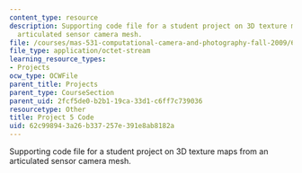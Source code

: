 ```yaml
---
content_type: resource
description: Supporting code file for a student project on 3D texture maps from an
  articulated sensor camera mesh.
file: /courses/mas-531-computational-camera-and-photography-fall-2009/62c998943a26b337257e391e8ab8182a_proj5_code.pde
file_type: application/octet-stream
learning_resource_types:
- Projects
ocw_type: OCWFile
parent_title: Projects
parent_type: CourseSection
parent_uid: 2fcf5de0-b2b1-19ca-33d1-c6ff7c739036
resourcetype: Other
title: Project 5 Code
uid: 62c99894-3a26-b337-257e-391e8ab8182a
---
```

Supporting code file for a student project on 3D texture maps from an articulated sensor camera mesh.

